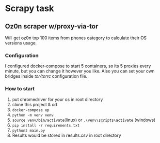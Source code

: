 # Scrapy task
## Oz0n scraper w/proxy-via-tor
Will get oz0n top 100 items from phones category to calculate their OS versions usage.

### Configuration
I configured docker-compose to start 5 containers, so its 5 proxies every minute, but you can change it 
however you like. Also you can set your own bridges inside _tor/torrc_ configuration file.

### How to start
1. put chromedriver for your os in root directory
2. clone this project & cd
3. `docker-compose up`
4. `python -m venv venv`
5. `source venv/bin/activate`(linux) or `.\venv\scripts\activate` (windows)
6. `pip install -r requirements.txt`
7. `python3 main.py`
8. Results would be stored in results.csv in root directory
